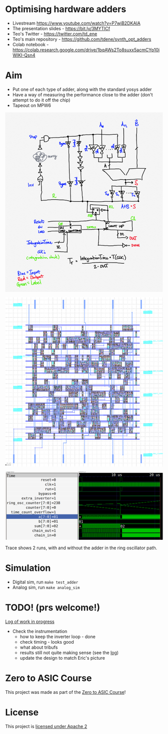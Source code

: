 # Optimising hardware adders

* Livestream https://www.youtube.com/watch?v=P7wjB2DKAIA
* The presentation slides - https://bit.ly/3MYTlCf
* Teo's Twitter - https://twitter.com/td_ene
* Teo's main repository - https://github.com/tdene/synth_opt_adders
* Colab notebook - https://colab.research.google.com/drive/1bqAWs2To8suxx5acmCYp10iWlKI-Qsn4

# Aim

* Put one of each type of adder, along with the standard yosys adder
* Have a way of measuring the performance close to the adder (don't attempt to do it off the chip)
* Tapeout on MPW6

![instrumented adder](docs/BasicMeasureDelay2.png)

![adder gds](docs/gds.png)

![trace](docs/trace.png)

Trace shows 2 runs, with and without the adder in the ring oscillator path.

# Simulation

* Digital sim, run `make test_adder`
* Analog sim, run `make analog_sim`

# TODO! (prs welcome!)

[Log of work in progress](docs/log.md)

* Check the instrumentation
    * how to keep the inverter loop - done
    * check timing - looks good
    * what about tribufs
    * results still not quite making sense (see the [log](docs/log.md))
    * update the design to match Eric's picture


# Zero to ASIC Course

This project was made as part of the [Zero to ASIC Course](https://zerotoasiccourse.com)!

# License

This project is [licensed under Apache 2](LICENSE)
